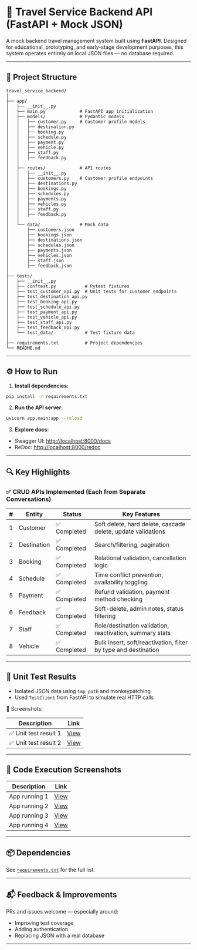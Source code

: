 # 🧭 Travel Service Backend API (FastAPI + Mock JSON)

A mock backend travel management system built using **FastAPI**. Designed for educational, prototyping, and early-stage development purposes, this system operates entirely on local JSON files — no database required.

---

## 📁 Project Structure

```
travel_service_backend/
│
├── app/
│   ├── __init__.py
│   ├── main.py             # FastAPI app initialization
│   ├── models/             # Pydantic models
│   │   ├── customer.py     # Customer profile models
│   │   ├── destination.py
│   │   ├── booking.py
│   │   ├── schedule.py
│   │   ├── payment.py
│   │   ├── vehicle.py
│   │   ├── staff.py
│   │   ├── feedback.py
│   │
│   ├── routes/             # API routes
│   │   ├── __init__.py
│   │   ├── customers.py    # Customer profile endpoints
│   │   ├── destinations.py
│   │   ├── bookings.py
│   │   ├── schedules.py
│   │   ├── payments.py
│   │   ├── vehicles.py
│   │   ├── staff.py
│   │   ├── feedback.py
│   │
│   └── data/               # Mock data
│       ├── customers.json
│       ├── bookings.json
│       ├── destinations.json
│       ├── schedules.json
│       ├── payments.json
│       ├── vehicles.json
│       ├── staff.json
│       ├── feedback.json
│
├── tests/
│   ├── __init__.py
│   ├── conftest.py           # Pytest fixtures
│   ├── test_customer_api.py  # Unit tests for customer endpoints
│   ├── test_destination_api.py
│   ├── test_booking_api.py
│   ├── test_schedule_api.py
│   ├── test_payment_api.py
│   ├── test_vehicle_api.py
│   ├── test_staff_api.py
│   ├── test_feedback_api.py
│   └── test_data/            # Test fixture data
│
├── requirements.txt          # Project dependencies
└── README.md
```

---

## ⚙️ How to Run

1. **Install dependencies**:

```bash
pip install -r requirements.txt
```

2. **Run the API server**:

```bash
uvicorn app.main:app --reload
```

3. **Explore docs**:

* Swagger UI: [http://localhost:8000/docs](http://localhost:8000/docs)
* ReDoc: [http://localhost:8000/redoc](http://localhost:8000/redoc)

---

## 🔍 Key Highlights

### ✅ CRUD APIs Implemented (Each from Separate Conversations)

| # | Entity      | Status      | Key Features                                                   |
| - | ----------- | ----------- | -------------------------------------------------------------- |
| 1 | Customer    | ✅ Completed | Soft delete, hard delete, cascade delete, update validations   |
| 2 | Destination | ✅ Completed | Search/filtering, pagination                                   |
| 3 | Booking     | ✅ Completed | Relational validation, cancellation logic                      |
| 4 | Schedule    | ✅ Completed | Time conflict prevention, availability toggling                |
| 5 | Payment     | ✅ Completed | Refund validation, payment method checking                     |
| 6 | Feedback    | ✅ Completed | Soft-delete, admin notes, status filtering                     |
| 7 | Staff       | ✅ Completed | Role/destination validation, reactivation, summary stats       |
| 8 | Vehicle     | ✅ Completed | Bulk insert, soft/reactivation, filter by type and destination |

---

## 🧪 Unit Test Results

* Isolated JSON data using `tmp_path` and monkeypatching
* Used `TestClient` from FastAPI to simulate real HTTP calls

📸 Screenshots:

| Description          | Link                                                                                          |
| -------------------- | --------------------------------------------------------------------------------------------- |
| ✅ Unit test result 1 | [View](https://drive.google.com/file/d/1DJ_moG7R66WHvuU0ckcB4bEGCXh720_7/view?usp=drive_link) |
| ✅ Unit test result 2 | [View](https://drive.google.com/file/d/1MByUMq3WXvPMUy45YD1lzg9WAx49TVSH/view?usp=drive_link) |

---

## 🚀 Code Execution Screenshots

| Description   | Link                                                                                          |
| ------------- | --------------------------------------------------------------------------------------------- |
| App running 1 | [View](https://drive.google.com/file/d/1UXcjBJBxMaM1VE_EFvjoP5T9-dScxwE-/view?usp=drive_link) |
| App running 2 | [View](https://drive.google.com/file/d/1lyFMQhh-m4H5LILV4TBy7wRhfLJYIFnl/view?usp=drive_link) |
| App running 3 | [View](https://drive.google.com/file/d/1p2i3jpHPAt57y52g-9bVK3LEeHUkHT4P/view?usp=drive_link) |
| App running 4 | [View](https://drive.google.com/file/d/1EUUHl2j7c1hD2RUbCSIHCG8VZh5NyuVw/view?usp=drive_link) |

---

## 📦 Dependencies

See [`requirements.txt`](./requirements.txt) for the full list.

---

## 📬 Feedback & Improvements

PRs and issues welcome — especially around:

* Improving test coverage
* Adding authentication
* Replacing JSON with a real database

---


